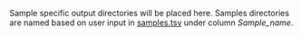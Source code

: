 Sample specific output directories will be placed here. Samples directories are named based on user 
input in [samples.tsv](../config/samples.tsv) under column *Sample_name*.
